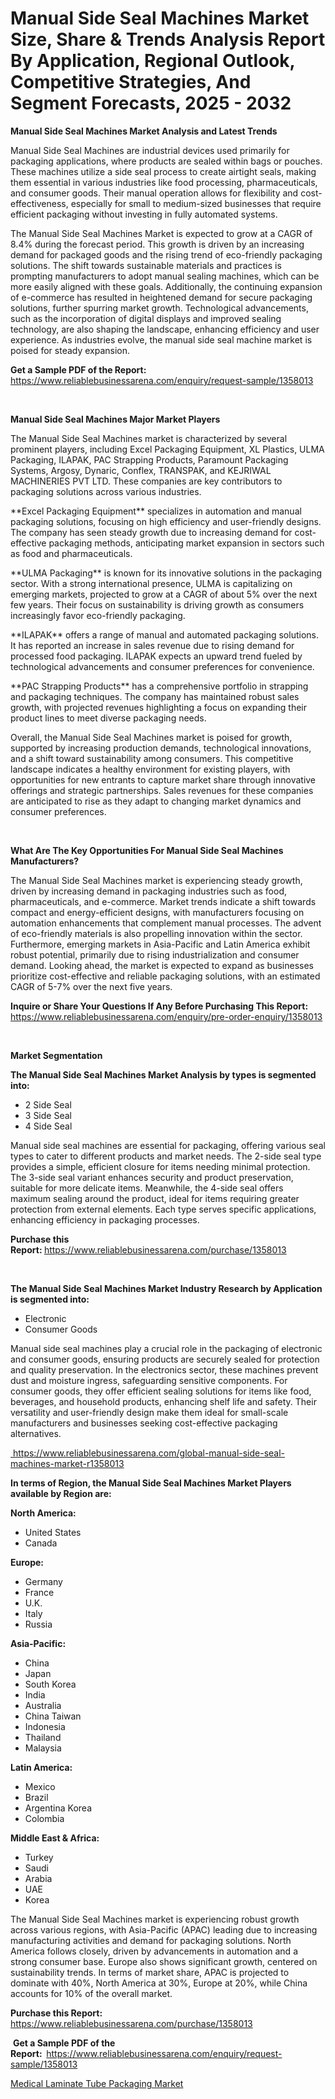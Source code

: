 <p><h1>Manual Side Seal Machines Market Size, Share & Trends Analysis Report By Application, Regional Outlook, Competitive Strategies, And Segment Forecasts, 2025 - 2032</h1></p><p><strong>Manual Side Seal Machines Market Analysis and Latest Trends</strong></p>
<p><p>Manual Side Seal Machines are industrial devices used primarily for packaging applications, where products are sealed within bags or pouches. These machines utilize a side seal process to create airtight seals, making them essential in various industries like food processing, pharmaceuticals, and consumer goods. Their manual operation allows for flexibility and cost-effectiveness, especially for small to medium-sized businesses that require efficient packaging without investing in fully automated systems.</p><p>The Manual Side Seal Machines Market is expected to grow at a CAGR of 8.4% during the forecast period. This growth is driven by an increasing demand for packaged goods and the rising trend of eco-friendly packaging solutions. The shift towards sustainable materials and practices is prompting manufacturers to adopt manual sealing machines, which can be more easily aligned with these goals. Additionally, the continuing expansion of e-commerce has resulted in heightened demand for secure packaging solutions, further spurring market growth. Technological advancements, such as the incorporation of digital displays and improved sealing technology, are also shaping the landscape, enhancing efficiency and user experience. As industries evolve, the manual side seal machine market is poised for steady expansion.</p></p>
<p><strong>Get a Sample PDF of the Report:&nbsp;</strong> <a href="https://www.reliablebusinessarena.com/enquiry/request-sample/1358013?utm_campaign=2304&utm_medium=2&utm_source=Github&utm_content=ia&utm_term=24022025&utm_id=manual-side-seal-machines">https://www.reliablebusinessarena.com/enquiry/request-sample/1358013</a></p>
<p>&nbsp;</p>
<p><strong>Manual Side Seal Machines Major Market Players</strong></p>
<p><p>The Manual Side Seal Machines market is characterized by several prominent players, including Excel Packaging Equipment, XL Plastics, ULMA Packaging, ILAPAK, PAC Strapping Products, Paramount Packaging Systems, Argosy, Dynaric, Conflex, TRANSPAK, and KEJRIWAL MACHINERIES PVT LTD. These companies are key contributors to packaging solutions across various industries.</p><p>**Excel Packaging Equipment** specializes in automation and manual packaging solutions, focusing on high efficiency and user-friendly designs. The company has seen steady growth due to increasing demand for cost-effective packaging methods, anticipating market expansion in sectors such as food and pharmaceuticals.</p><p>**ULMA Packaging** is known for its innovative solutions in the packaging sector. With a strong international presence, ULMA is capitalizing on emerging markets, projected to grow at a CAGR of about 5% over the next few years. Their focus on sustainability is driving growth as consumers increasingly favor eco-friendly packaging.</p><p>**ILAPAK** offers a range of manual and automated packaging solutions. It has reported an increase in sales revenue due to rising demand for processed food packaging. ILAPAK expects an upward trend fueled by technological advancements and consumer preferences for convenience.</p><p>**PAC Strapping Products** has a comprehensive portfolio in strapping and packaging techniques. The company has maintained robust sales growth, with projected revenues highlighting a focus on expanding their product lines to meet diverse packaging needs.</p><p>Overall, the Manual Side Seal Machines market is poised for growth, supported by increasing production demands, technological innovations, and a shift toward sustainability among consumers. This competitive landscape indicates a healthy environment for existing players, with opportunities for new entrants to capture market share through innovative offerings and strategic partnerships. Sales revenues for these companies are anticipated to rise as they adapt to changing market dynamics and consumer preferences.</p></p>
<p>&nbsp;</p>
<p><strong>What Are The Key Opportunities For Manual Side Seal Machines Manufacturers?</strong></p>
<p><p>The Manual Side Seal Machines market is experiencing steady growth, driven by increasing demand in packaging industries such as food, pharmaceuticals, and e-commerce. Market trends indicate a shift towards compact and energy-efficient designs, with manufacturers focusing on automation enhancements that complement manual processes. The advent of eco-friendly materials is also propelling innovation within the sector. Furthermore, emerging markets in Asia-Pacific and Latin America exhibit robust potential, primarily due to rising industrialization and consumer demand. Looking ahead, the market is expected to expand as businesses prioritize cost-effective and reliable packaging solutions, with an estimated CAGR of 5-7% over the next five years.</p></p>
<p><strong>Inquire or Share Your Questions If Any Before Purchasing This Report:</strong> <a href="https://www.reliablebusinessarena.com/enquiry/pre-order-enquiry/1358013?utm_campaign=2304&utm_medium=2&utm_source=Github&utm_content=ia&utm_term=24022025&utm_id=manual-side-seal-machines">https://www.reliablebusinessarena.com/enquiry/pre-order-enquiry/1358013</a></p>
<p>&nbsp;</p>
<p><strong>Market Segmentation</strong></p>
<p><strong>The Manual Side Seal Machines Market Analysis by types is segmented into:</strong></p>
<p><ul><li>2 Side Seal</li><li>3 Side Seal</li><li>4 Side Seal</li></ul></p>
<p><p>Manual side seal machines are essential for packaging, offering various seal types to cater to different products and market needs. The 2-side seal type provides a simple, efficient closure for items needing minimal protection. The 3-side seal variant enhances security and product preservation, suitable for more delicate items. Meanwhile, the 4-side seal offers maximum sealing around the product, ideal for items requiring greater protection from external elements. Each type serves specific applications, enhancing efficiency in packaging processes.</p></p>
<p><strong>Purchase this Report:&nbsp;</strong><a href="https://www.reliablebusinessarena.com/purchase/1358013?utm_campaign=2304&utm_medium=2&utm_source=Github&utm_content=ia&utm_term=24022025&utm_id=manual-side-seal-machines">https://www.reliablebusinessarena.com/purchase/1358013</a></p>
<p>&nbsp;</p>
<p><strong>The Manual Side Seal Machines Market Industry Research by Application is segmented into:</strong></p>
<p><ul><li>Electronic</li><li>Consumer Goods</li></ul></p>
<p><p>Manual side seal machines play a crucial role in the packaging of electronic and consumer goods, ensuring products are securely sealed for protection and quality preservation. In the electronics sector, these machines prevent dust and moisture ingress, safeguarding sensitive components. For consumer goods, they offer efficient sealing solutions for items like food, beverages, and household products, enhancing shelf life and safety. Their versatility and user-friendly design make them ideal for small-scale manufacturers and businesses seeking cost-effective packaging alternatives.</p></p>
<p><a href="https://www.reliablebusinessarena.com/global-manual-side-seal-machines-market-r1358013?utm_campaign=2304&utm_medium=2&utm_source=Github&utm_content=ia&utm_term=24022025&utm_id=manual-side-seal-machines">&nbsp;https://www.reliablebusinessarena.com/global-manual-side-seal-machines-market-r1358013</a></p>
<p><strong>In terms of Region, the Manual Side Seal Machines Market Players available by Region are:</strong></p>
<p>
    <p> <strong> North America: </strong>
        <ul>
            <li>United States</li>
            <li>Canada</li>
        </ul>
        </p> 
    <p> <strong> Europe: </strong>
        <ul>
            <li>Germany</li>
            <li>France</li>
            <li>U.K.</li>
            <li>Italy</li>
            <li>Russia</li>
        </ul>
        </p> 
    <p> <strong> Asia-Pacific: </strong>
        <ul>
            <li>China</li>
            <li>Japan</li>
            <li>South Korea</li>
            <li>India</li>
            <li>Australia</li>
            <li>China Taiwan</li>
            <li>Indonesia</li>
            <li>Thailand</li>
            <li>Malaysia</li>
        </ul>
        </p> 
    <p> <strong> Latin America: </strong>
        <ul>
            <li>Mexico</li>
            <li>Brazil</li>
            <li>Argentina Korea</li>
            <li>Colombia</li>
        </ul>
        </p> 
    <p> <strong> Middle East & Africa: </strong>
        <ul>
            <li>Turkey</li>
            <li>Saudi</li>
            <li>Arabia</li>
            <li>UAE</li>
            <li>Korea</li>
        </ul>
    </p>
    </p>
<p><p>The Manual Side Seal Machines market is experiencing robust growth across various regions, with Asia-Pacific (APAC) leading due to increasing manufacturing activities and demand for packaging solutions. North America follows closely, driven by advancements in automation and a strong consumer base. Europe also shows significant growth, centered on sustainability trends. In terms of market share, APAC is projected to dominate with 40%, North America at 30%, Europe at 20%, while China accounts for 10% of the overall market.</p></p>
<p><strong>Purchase this Report: </strong><a href="https://www.reliablebusinessarena.com/purchase/1358013?utm_campaign=2304&utm_medium=2&utm_source=Github&utm_content=ia&utm_term=24022025&utm_id=manual-side-seal-machines">https://www.reliablebusinessarena.com/purchase/1358013</a></p>
<p>&nbsp;<strong>Get a Sample PDF of the Report:&nbsp;&nbsp;</strong><a href="https://www.reliablebusinessarena.com/enquiry/request-sample/1358013?utm_campaign=2304&utm_medium=2&utm_source=Github&utm_content=ia&utm_term=24022025&utm_id=manual-side-seal-machines">https://www.reliablebusinessarena.com/enquiry/request-sample/1358013</a></p>
<p><strong></strong></p>
<p><p><a href="https://github.com/ilonaenterline65/Market-Research-Report-List-1/blob/main/medical-laminate-tube-packaging-market.md?utm_campaign=2304&utm_medium=2&utm_source=Github&utm_content=ia&utm_term=24022025&utm_id=manual-side-seal-machines">Medical Laminate Tube Packaging Market</a></p></p>